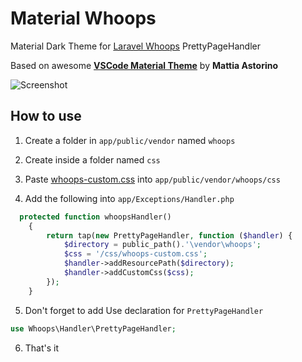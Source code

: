 # Material Whoops
Material Dark Theme for [Laravel Whoops](https://github.com/filp/whoops) PrettyPageHandler

Based on awesome **[VSCode Material Theme](https://github.com/equinusocio/vsc-material-theme)** by **Mattia Astorino**

![Screenshot](https://github.com/CharlieEtienne/material-whoops/blob/master/screenshot.png)

## How to use

1. Create a folder in `app/public/vendor` named `whoops`

2. Create inside a folder named `css`

3. Paste [whoops-custom.css](https://raw.githubusercontent.com/CharlieEtienne/material-whoops/master/whoops-custom.css) into `app/public/vendor/whoops/css`

4. Add the following into `app/Exceptions/Handler.php`

```php
  protected function whoopsHandler()
    {
        return tap(new PrettyPageHandler, function ($handler) {
            $directory = public_path().'\vendor\whoops';
            $css = '/css/whoops-custom.css';
            $handler->addResourcePath($directory);
            $handler->addCustomCss($css);
        });
    }
```

5. Don't forget to add Use declaration for `PrettyPageHandler`

```php
use Whoops\Handler\PrettyPageHandler;
```

6. That's it

